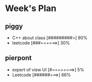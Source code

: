 # Week's Plan

## piggy

- C++ about class [#########>] 90%
- leetcode [###======>] 30%

## pierpont

- expert of view UI [#========>] 5%
- Leetcode [######===>] 66%
